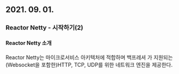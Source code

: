 ## 2021. 09. 01.

### Reactor Netty - 시작하기(2)

#### Reactor Netty 소개

Reactor Netty는 마이크로서비스 아키텍처에 적합하며 백프레셔 가 지원되는 (Websocket을 포함한)HTTP, TCP, UDP를 위한 네트워크 엔진을 제공한다.

